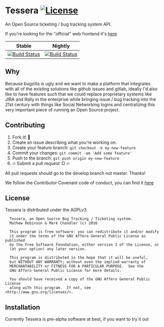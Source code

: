 # Tessera [![License](https://img.shields.io/badge/license-AGPLv3-blue.svg)](https://github.com/chasinglogic/tessera/blob/master/LICENSE)

An Open Source ticketing / bug tracking system API.

If you're looking for the "official" web frontend it's 
[here](https://github.com/lionize/tessera-client)

| Stable | Nightly |
|:------:|:-------:|
| [![Build Status](https://travis-ci.org/chasinglogic/tessera.svg?branch=master)](https://travis-ci.org/chasinglogic/tessera) | [![Build Status](https://travis-ci.org/chasinglogic/tessera.svg?branch=develop)](https://travis-ci.org/chasinglogic/tessera) |

## Why

Because bugzilla is ugly and we want to make a platform that integrates with 
all of the existing solutions like github issues and gitlab, ideally I'd also 
like to have features such that we could replace proprietary systems like JIRA 
and Rally in the enterprise while bringing issue / bug tracking into the
21st century with things like Social Networking logins and centralizing this
very important piece of running an Open Source project.

## Contributing

1. Fork it! :fork_and_knife:
2. Create an issue describing what you're working on.
3. Create your feature branch: `git checkout -b my-new-feature`
4. Commit your changes: `git commit -am 'Add some feature'`
5. Push to the branch: `git push origin my-new-feature`
6. :fire: Submit a pull request :D :fire:

All pull requests should go to the develop branch not master. Thanks!

We follow the Contributor Covenant code of conduct, you can find it 
[here](https://github.com/chasinglogic/tessera/blob/master/code_of_conduct.md)

## License

Tessera is distributed under the AGPLv3

```
  Tessera, an Open Source Bug Tracking / Ticketing system.
  Mathew Robinson & Mark Chandler (c) 2016
  
  This program is free software: you can redistribute it and/or modify
  it under the terms of the GNU Affero General Public License as published
  by the Free Software Foundation, either version 3 of the License, or
  (at your option) any later version.

  This program is distributed in the hope that it will be useful,
  but WITHOUT ANY WARRANTY; without even the implied warranty of
  MERCHANTABILITY or FITNESS FOR A PARTICULAR PURPOSE.  See the
  GNU Affero General Public License for more details.

  You should have received a copy of the GNU Affero General Public License
  along with this program.  If not, see <http://www.gnu.org/licenses/>.
```

## Installation

Currently Tessera is pre-alpha software at best, if you want to try it out
